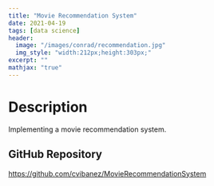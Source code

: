 ```yaml
---
title: "Movie Recommendation System"
date: 2021-04-19
tags: [data science]
header:
  image: "/images/conrad/recommendation.jpg"
  img_style: "width:212px;height:303px;"
excerpt: ""
mathjax: "true"
---
```


# Description
Implementing a movie recommendation system.

## GitHub Repository
<a href="https://github.com/cvibanez/MovieRecommendationSystem">https://github.com/cvibanez/MovieRecommendationSystem</a>

